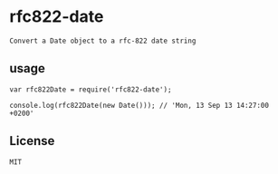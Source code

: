 # rfc822-date

	Convert a Date object to a rfc-822 date string

## usage

	var rfc822Date = require('rfc822-date');

	console.log(rfc822Date(new Date())); // 'Mon, 13 Sep 13 14:27:00 +0200'

## License

	MIT